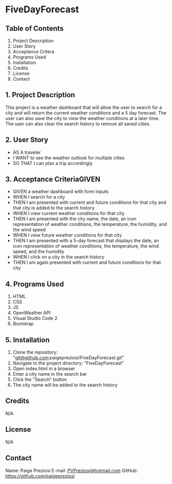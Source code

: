# FiveDayForecast

## Table of Contents
1. Project Description
2. User Story
3. Acceptance Critera
4. Programs Used
5. Installation
6. Credits
7. License
8. Contact

## 1. Project Description
This project is a weather dashboard that will allow the user to search for a city and will return the current weather conditions and a 5 day forecast. The user can also save the city to view the weather conditions at a later time. The user can also clear the search history to remove all saved cities. 

## 2. User Story
- AS A traveler
- I WANT to see the weather outlook for multiple cities
- SO THAT I can plan a trip accordingly

## 3. Acceptance CriteriaGIVEN 
- GIVEN a weather dashboard with form inputs
- WHEN I search for a city
- THEN I am presented with current and future conditions for that city and that city is added to the search history
- WHEN I view current weather conditions for that city
- THEN I am presented with the city name, the date, an icon representation of weather conditions, the temperature, the humidity, and the wind speed
- WHEN I view future weather conditions for that city
- THEN I am presented with a 5-day forecast that displays the date, an icon representation of weather conditions, the temperature, the wind speed, and the humidity
- WHEN I click on a city in the search history
- THEN I am again presented with current and future conditions for that city

## 4. Programs Used
1. HTML
2. CSS
3. JS
4. OpenWeather API
5. Visual Studio Code 2
6. Bootstrap

## 5. Installation
1. Clone the repository: "git@github.com:paigepreziosi/FiveDayForecast.git"
2. Navigate to the project directory: "FiveDayForecast"
3. Open index.html in a browser
4. Enter a city name in the search bar
5. Click the "Search" button
6. The city name will be added to the search history

## Credits

N/A

## License

N/A

## Contact

Name: Paige Preziosi
E-mail: PVPreziosi@hotmail.com
GitHub: https://github.com/paigepreziosi
